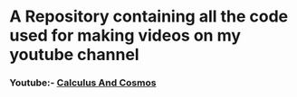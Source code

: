 # A Repository containing all the code used for making videos on my youtube channel
### Youtube:- [Calculus And Cosmos](https://www.youtube.com/@calculus_and_cosmos2807)
